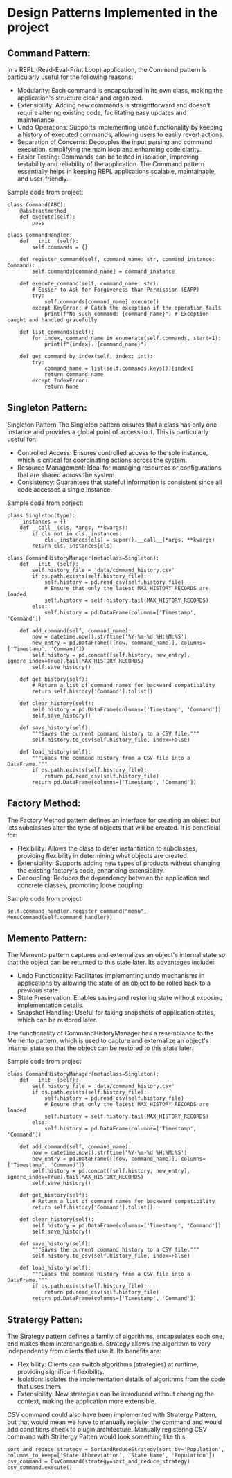 # Design Patterns Implemented in the project

## Command Pattern: 
In a REPL (Read-Eval-Print Loop) application, the Command pattern is particularly useful for the following reasons:

- Modularity: Each command is encapsulated in its own class, making the application's structure clean and organized.
- Extensibility: Adding new commands is straightforward and doesn't require altering existing code, facilitating easy updates and maintenance.
- Undo Operations: Supports implementing undo functionality by keeping a history of executed commands, allowing users to easily revert actions.
- Separation of Concerns: Decouples the input parsing and command execution, simplifying the main loop and enhancing code clarity.
- Easier Testing: Commands can be tested in isolation, improving testability and reliability of the application.
The Command pattern essentially helps in keeping REPL applications scalable, maintainable, and user-friendly.

Sample code from project: 
```
class Command(ABC):
    @abstractmethod
    def execute(self):
        pass

class CommandHandler:
    def __init__(self):
        self.commands = {}

    def register_command(self, command_name: str, command_instance: Command):
        self.commands[command_name] = command_instance

    def execute_command(self, command_name: str):
        # Easier to Ask for Forgiveness than Permission (EAFP)
        try:
            self.commands[command_name].execute()
        except KeyError: # Catch the exception if the operation fails
            print(f"No such command: {command_name}") # Exception caught and handled gracefully

    def list_commands(self):
        for index, command_name in enumerate(self.commands, start=1):
            print(f"{index}. {command_name}")

    def get_command_by_index(self, index: int):
        try:
            command_name = list(self.commands.keys())[index]
            return command_name
        except IndexError:
            return None
```

## Singleton Pattern:
Singleton Pattern
The Singleton pattern ensures that a class has only one instance and provides a global point of access to it. This is particularly useful for:

- Controlled Access: Ensures controlled access to the sole instance, which is critical for coordinating actions across the system.
- Resource Management: Ideal for managing resources or configurations that are shared across the system.
- Consistency: Guarantees that stateful information is consistent since all code accesses a single instance.

Sample code from porject:
```
class Singleton(type):
    _instances = {}
    def __call__(cls, *args, **kwargs):
        if cls not in cls._instances:
            cls._instances[cls] = super().__call__(*args, **kwargs)
        return cls._instances[cls]

class CommandHistoryManager(metaclass=Singleton):
    def __init__(self):
        self.history_file = 'data/command_history.csv'
        if os.path.exists(self.history_file):
            self.history = pd.read_csv(self.history_file)
            # Ensure that only the latest MAX_HISTORY_RECORDS are loaded
            self.history = self.history.tail(MAX_HISTORY_RECORDS)
        else:
            self.history = pd.DataFrame(columns=['Timestamp', 'Command'])

    def add_command(self, command_name):
        now = datetime.now().strftime('%Y-%m-%d %H:%M:%S')
        new_entry = pd.DataFrame([[now, command_name]], columns=['Timestamp', 'Command'])
        self.history = pd.concat([self.history, new_entry], ignore_index=True).tail(MAX_HISTORY_RECORDS)
        self.save_history()

    def get_history(self):
        # Return a list of command names for backward compatibility
        return self.history['Command'].tolist()

    def clear_history(self):
        self.history = pd.DataFrame(columns=['Timestamp', 'Command'])
        self.save_history()

    def save_history(self):
        """Saves the current command history to a CSV file."""
        self.history.to_csv(self.history_file, index=False)

    def load_history(self):
        """Loads the command history from a CSV file into a DataFrame."""
        if os.path.exists(self.history_file):
            return pd.read_csv(self.history_file)
        return pd.DataFrame(columns=['Timestamp', 'Command'])
```

## Factory Method:
The Factory Method pattern defines an interface for creating an object but lets subclasses alter the type of objects that will be created. It is beneficial for:

- Flexibility: Allows the class to defer instantiation to subclasses, providing flexibility in determining what objects are created.
- Extensibility: Supports adding new types of products without changing the existing factory's code, enhancing extensibility.
- Decoupling: Reduces the dependency between the application and concrete classes, promoting loose coupling.

Sample code from project
```
self.command_handler.register_command("menu", MenuCommand(self.command_handler))

```

## Memento Pattern: 
The Memento pattern captures and externalizes an object's internal state so that the object can be returned to this state later. Its advantages include:

- Undo Functionality: Facilitates implementing undo mechanisms in applications by allowing the state of an object to be rolled back to a previous state.
- State Preservation: Enables saving and restoring state without exposing implementation details.
- Snapshot Handling: Useful for taking snapshots of application states, which can be restored later.

The functionality of CommandHistoryManager has a resemblance to the Memento pattern, which is used to capture and externalize an object's internal state so that the object can be restored to this state later.

Sample code from project
```
class CommandHistoryManager(metaclass=Singleton):
    def __init__(self):
        self.history_file = 'data/command_history.csv'
        if os.path.exists(self.history_file):
            self.history = pd.read_csv(self.history_file)
            # Ensure that only the latest MAX_HISTORY_RECORDS are loaded
            self.history = self.history.tail(MAX_HISTORY_RECORDS)
        else:
            self.history = pd.DataFrame(columns=['Timestamp', 'Command'])

    def add_command(self, command_name):
        now = datetime.now().strftime('%Y-%m-%d %H:%M:%S')
        new_entry = pd.DataFrame([[now, command_name]], columns=['Timestamp', 'Command'])
        self.history = pd.concat([self.history, new_entry], ignore_index=True).tail(MAX_HISTORY_RECORDS)
        self.save_history()

    def get_history(self):
        # Return a list of command names for backward compatibility
        return self.history['Command'].tolist()

    def clear_history(self):
        self.history = pd.DataFrame(columns=['Timestamp', 'Command'])
        self.save_history()

    def save_history(self):
        """Saves the current command history to a CSV file."""
        self.history.to_csv(self.history_file, index=False)

    def load_history(self):
        """Loads the command history from a CSV file into a DataFrame."""
        if os.path.exists(self.history_file):
            return pd.read_csv(self.history_file)
        return pd.DataFrame(columns=['Timestamp', 'Command'])

```

## Stratergy Patten: 
The Strategy pattern defines a family of algorithms, encapsulates each one, and makes them interchangeable. Strategy allows the algorithm to vary independently from clients that use it. Its benefits are:

- Flexibility: Clients can switch algorithms (strategies) at runtime, providing significant flexibility.
- Isolation: Isolates the implementation details of algorithms from the code that uses them.
- Extensibility: New strategies can be introduced without changing the context, making the application more extensible.

CSV command could also have been implemented with Stratergy Pattern, but that would mean we have to manually register the command and would add conditions check to plugin architecture. Manually registering CSV command with Stratergy Patten would look something like this:

```
sort_and_reduce_strategy = SortAndReduceStrategy(sort_by='Population', columns_to_keep=['State Abbreviation', 'State Name', 'Population'])
csv_command = CsvCommand(strategy=sort_and_reduce_strategy)
csv_command.execute()
```
